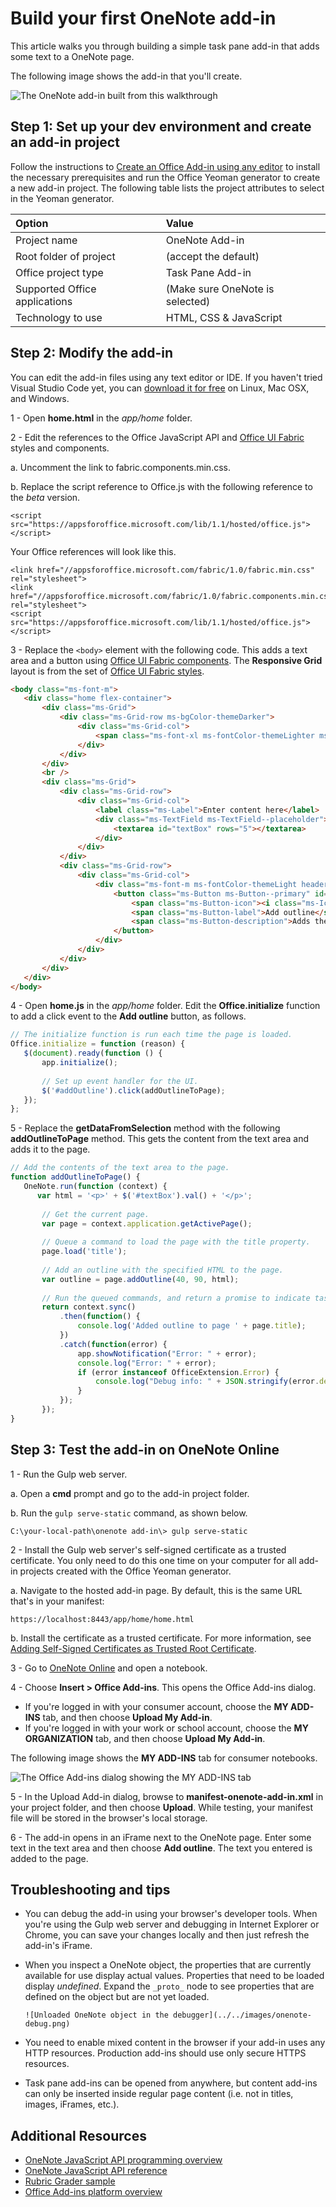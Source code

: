 # Build your first OneNote add-in

This article walks you through building a simple task pane add-in that adds some text to a OneNote page.

The following image shows the add-in that you'll create.

   ![The OneNote add-in built from this walkthrough](../../images/onenote-first-add-in.png)

<a name="setup"></a>
## Step 1: Set up your dev environment and create an add-in project
Follow the instructions to [Create an Office Add-in using any editor](../get-started/create-an-office-add-in-using-any-editor.md) to install the necessary prerequisites and run the Office Yeoman generator to create a new add-in project. The following table lists  the project attributes to select in the Yeoman generator.

| Option | Value |
|:------|:------|
| Project name | OneNote Add-in |
| Root folder of project | (accept the default) |
| Office project type | Task Pane Add-in |
| Supported Office applications | (Make sure OneNote is selected) |
| Technology to use | HTML, CSS & JavaScript |

<a name="develop"></a>
## Step 2: Modify the add-in
You can edit the add-in files using any text editor or IDE. If you haven't tried Visual Studio Code yet, you can [download it for free](https://code.visualstudio.com/) on Linux, Mac OSX, and Windows.

1 - Open **home.html** in the *app/home* folder. 

2 - Edit the references to the Office JavaScript API and [Office UI Fabric](http://dev.office.com/fabric) styles and components.

  a. Uncomment the link to fabric.components.min.css.
  
  b. Replace the script reference to Office.js with the following reference to the *beta* version.

```
<script src="https://appsforoffice.microsoft.com/lib/1.1/hosted/office.js"></script>
```

  Your Office references will look like this.

```
<link href="//appsforoffice.microsoft.com/fabric/1.0/fabric.min.css" rel="stylesheet">
<link href="//appsforoffice.microsoft.com/fabric/1.0/fabric.components.min.css" rel="stylesheet">
<script src="https://appsforoffice.microsoft.com/lib/1.1/hosted/office.js"></script>
```

3 - Replace the `<body>` element with the following code. This adds a text area and a button using [Office UI Fabric components](http://dev.office.com/fabric/components). The **Responsive Grid** layout is from the set of [Office UI Fabric styles](http://dev.office.com/fabric/styles). 

```html
<body class="ms-font-m">
   <div class="home flex-container">
       <div class="ms-Grid">
           <div class="ms-Grid-row ms-bgColor-themeDarker">
               <div class="ms-Grid-col">
                   <span class="ms-font-xl ms-fontColor-themeLighter ms-fontWeight-semibold">OneNote Add-in</span>
               </div>
           </div>
       </div>
       <br />
       <div class="ms-Grid">
           <div class="ms-Grid-row">
               <div class="ms-Grid-col">
                   <label class="ms-Label">Enter content here</label>
                   <div class="ms-TextField ms-TextField--placeholder">
                       <textarea id="textBox" rows="5"></textarea>
                   </div>
               </div>
           </div>
           <div class="ms-Grid-row">
               <div class="ms-Grid-col">
                   <div class="ms-font-m ms-fontColor-themeLight header--text">
                       <button class="ms-Button ms-Button--primary" id="addOutline">
                           <span class="ms-Button-icon"><i class="ms-Icon"></i></span>
                           <span class="ms-Button-label">Add outline</span>
                           <span class="ms-Button-description">Adds the content above to the current page.</span>
                       </button>
                   </div>
               </div>
           </div>
       </div>
   </div>
</body>
```

4 - Open **home.js** in the *app/home* folder. Edit the **Office.initialize** function to add a click event to the **Add outline** button, as follows.

```js
// The initialize function is run each time the page is loaded.
Office.initialize = function (reason) {
   $(document).ready(function () {
       app.initialize();
       
       // Set up event handler for the UI.
       $('#addOutline').click(addOutlineToPage);
   });
};
```
 
5 - Replace the **getDataFromSelection** method with the following **addOutlineToPage** method. This gets the content from the text area and adds it to the page.

```js
// Add the contents of the text area to the page.
function addOutlineToPage() {        
   OneNote.run(function (context) {
      var html = '<p>' + $('#textBox').val() + '</p>';
      
       // Get the current page.
       var page = context.application.getActivePage();
       
       // Queue a command to load the page with the title property.             
       page.load('title'); 
       
       // Add an outline with the specified HTML to the page.
       var outline = page.addOutline(40, 90, html);
       
       // Run the queued commands, and return a promise to indicate task completion.
       return context.sync()
           .then(function() {
               console.log('Added outline to page ' + page.title);
           })
           .catch(function(error) {
               app.showNotification("Error: " + error); 
               console.log("Error: " + error); 
               if (error instanceof OfficeExtension.Error) { 
                   console.log("Debug info: " + JSON.stringify(error.debugInfo)); 
               } 
           }); 
       });
}
```

<a name="test"></a>
## Step 3: Test the add-in on OneNote Online
1 - Run the Gulp web server.  

  a. Open a **cmd** prompt and go to the add-in project folder. 
  
  b. Run the `gulp serve-static` command, as shown below.

  ```
  C:\your-local-path\onenote add-in\> gulp serve-static
  ```

2 - Install the Gulp web server's self-signed certificate as a trusted certificate. You only need to do this one time on your computer for all add-in projects created with the Office Yeoman generator.

   a. Navigate to the hosted add-in page. By default, this is the same URL that's in your manifest:

  ```
  https://localhost:8443/app/home/home.html
  ```

   b. Install the certificate as a trusted certificate. For more information, see [Adding Self-Signed Certificates as Trusted Root Certificate](https://github.com/OfficeDev/generator-office/blob/master/docs/trust-self-signed-cert.md).

3 - Go to [OneNote Online](https://www.onenote.com/notebooks) and open a notebook.

4 - Choose **Insert > Office Add-ins**. This opens the Office Add-ins dialog.
  - If you're logged in with your consumer account, choose the **MY ADD-INS** tab, and then choose  **Upload My Add-in**.
  - If you're logged in with your work or school account, choose the **MY ORGANIZATION** tab, and then choose  **Upload My Add-in**. 
  
  The following image shows the **MY ADD-INS** tab for consumer notebooks.

  ![The Office Add-ins dialog showing the MY ADD-INS tab](../../images/onenote-office-add-ins-dialog.png)

5 - In the Upload Add-in dialog, browse to **manifest-onenote-add-in.xml** in your project folder, and then choose **Upload**. While testing, your manifest file will be stored in the browser's local storage.

6 - The add-in opens in an iFrame next to the OneNote page. Enter some text in the text area and then choose **Add outline**. The text you entered is added to the page. 

## Troubleshooting and tips
- You can debug the add-in using your browser's developer tools. When you're using the Gulp web server and debugging in Internet Explorer or Chrome, you can save your changes locally and then just refresh the add-in's iFrame.

- When you inspect a OneNote object, the properties that are currently available for use display actual values. Properties that need to be loaded display *undefined*. Expand the `_proto_` node to see properties that are defined on the object but are not yet loaded.

      ![Unloaded OneNote object in the debugger](../../images/onenote-debug.png)

- You need to enable mixed content in the browser if your add-in uses any HTTP resources. Production add-ins should use only secure HTTPS resources.

-  Task pane add-ins can be opened from anywhere, but content add-ins can only be inserted inside regular page content (i.e. not in titles, images, iFrames, etc.). 

## Additional Resources

- [OneNote JavaScript API programming overview](onenote-add-ins-programming-overview.md)
- [OneNote JavaScript API reference](../../reference/onenote/onenote-add-ins-javascript-reference.md)
- [Rubric Grader sample](https://github.com/OfficeDev/OneNote-Add-in-Rubric-Grader)
- [Office Add-ins platform overview](https://dev.office.com/docs/add-ins/overview/office-add-ins)

